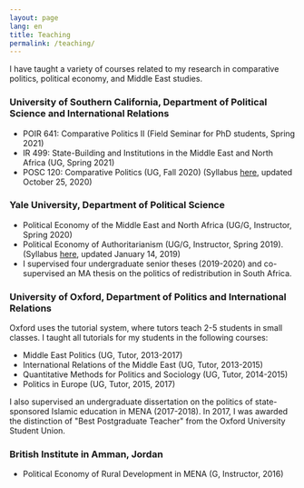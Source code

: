 ```yaml
---
layout: page
lang: en
title: Teaching
permalink: /teaching/
---
```

I have taught a variety of courses related to my research in comparative politics, political economy, and Middle East studies. 

### University of Southern California, Department of Political Science and International Relations
- POIR 641: Comparative Politics II (Field Seminar for PhD students, Spring 2021)
- IR 499: State-Building and Institutions in the Middle East and North Africa (UG, Spring 2021)
- POSC 120: Comparative Politics (UG, Fall 2020) (Syllabus [here](/assets/Pol120_ComparativePolitics_Fall2020.pdf), updated October 25, 2020)

### Yale University, Department of Political Science
- Political Economy of the Middle East and North Africa (UG/G, Instructor, Spring 2020)
- Political Economy of Authoritarianism (UG/G, Instructor, Spring 2019).  (Syllabus [here](/assets/PolEcon_Authoritarianism.pdf), updated January 14, 2019)
- I supervised four undergraduate senior theses (2019-2020) and co-supervised an MA thesis on the politics of redistribution in South Africa. 

### University of Oxford, Department of Politics and International Relations
Oxford uses the tutorial system, where tutors teach 2-5 students in small classes. I taught all tutorials for my students in the following courses:
- Middle East Politics (UG, Tutor, 2013-2017) 
- International Relations of the Middle East (UG, Tutor, 2013-2015)
- Quantitative Methods for Politics and Sociology (UG, Tutor, 2014-2015)
- Politics in Europe  (UG, Tutor, 2015, 2017)

I also supervised an undergraduate dissertation on the politics of state-sponsored Islamic education in MENA (2017-2018). In 2017, I was awarded the distinction of "Best Postgraduate Teacher" from the Oxford University Student Union.

### British Institute in Amman, Jordan
- Political Economy of Rural Development in MENA (G, Instructor, 2016)
